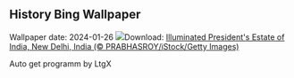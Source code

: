 ## History Bing Wallpaper
Wallpaper date: 2024-01-26
![](https://www.bing.com/th?id=OHR.RepublicDayIN_EN-IN0100062780_UHD.jpg&w=1000)Download: [Illuminated President's Estate of India, New Delhi, India (© PRABHASROY/iStock/Getty Images)](https://www.bing.com/th?id=OHR.RepublicDayIN_EN-IN0100062780_UHD.jpg)

Auto get programm by LtgX
